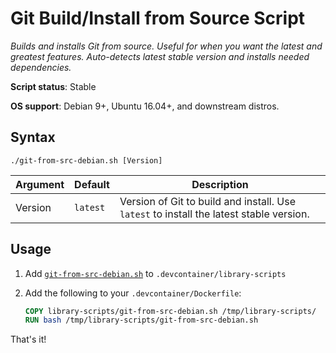 # Git Build/Install from Source Script

*Builds and installs Git from source. Useful for when you want the latest and greatest features. Auto-detects latest stable version and installs needed dependencies.*

**Script status**: Stable

**OS support**: Debian 9+, Ubuntu 16.04+, and downstream distros.

## Syntax

```text
./git-from-src-debian.sh [Version]
```

|Argument|Default|Description|
|--------|-------|-----------|
|Version|`latest`| Version of Git to build and install. Use `latest` to install the latest stable version. |

## Usage

1. Add [`git-from-src-debian.sh`](../git-from-src-debian.sh) to `.devcontainer/library-scripts`

2. Add the following to your `.devcontainer/Dockerfile`:

    ```Dockerfile
    COPY library-scripts/git-from-src-debian.sh /tmp/library-scripts/
    RUN bash /tmp/library-scripts/git-from-src-debian.sh
    ```

That's it!
